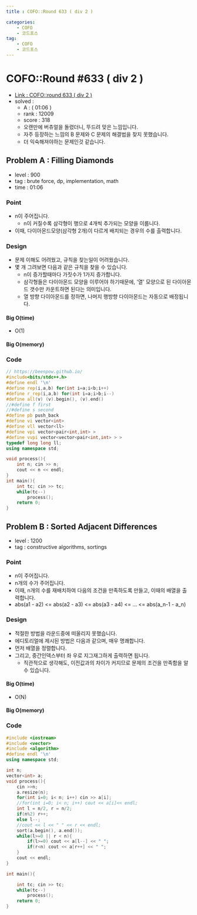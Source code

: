 ```yaml
---
title : COFO::Round 633 ( div 2 )

categories:
    - COFO
    - 코드포스
tag:
    - COFO
    - 코드포스
---
```

# COFO::Round #633 ( div 2 )
- [Link : COFO::round 633 ( div 2 )](https://codeforces.com/contest/1339)
- solved : 
  - A :  ( 01:06 )
  - rank :  12009
  - score : 318
  - 오랜만에 버츄얼을 돌렸더니, 뚜드려 맞은 느낌입니다.
  - 자주 등장하는 느낌의 B 문제와 C 문제의 해결법을 찾지 못했습니다.
  - 더 익숙해져야하는 문제인것 같습니다.


## Problem A : Filling Diamonds

- level : 900
- tag : brute force, dp, implementation, math
- time : 01:06

### Point
- n이 주어집니다.
  - n이 커질수록 삼각형이 행으로 4개씩 추가되는 모양을 이룹니다.
- 이때, 다이아몬드모양(삼각형 2개)이 다르게 배치되는 경우의 수를 출력합니다.

### Design
- 문제 이해도 어려웠고, 규칙을 찾는일이 어려웠습니다.
- 몇 개 그려보면 다음과 같은 규칙을 찾을 수 있습니다.
  - n이 증가할때마다 가짓수가 1가지 증가합니다.
  - 삼각형들은 다이아몬드 모양을 이루어야 하기때문에, '열' 모양으로 된 다이아몬드 갯수만 카운트하면 된다는 의미입니다.
  - 열 방향 다이아몬드를 정하면, 나머지 행방향 다이아몬드는 자동으로 배정됩니다.

#### Big O(time)
- O(1)

#### Big O(memory)

### Code

```cpp
// https://beenpow.github.io/
#include<bits/stdc++.h>
#define endl '\n'
#define rep(i,a,b) for(int i=a;i<b;i++)
#define r_rep(i,a,b) for(int i=a;i>b;i--)
#define all(v) (v).begin(), (v).end()
//#define f first
//#define s second
#define pb push_back
#define vi vector<int>
#define vll vector<ll>
#define vpi vector<pair<int,int> >
#define vvpi vector<vector<pair<int,int> > >
typedef long long ll;
using namespace std;

void process(){
    int n; cin >> n;
    cout << n << endl;
}
int main(){
    int tc; cin >> tc;
    while(tc--)
        process();
    return 0;
}
```

## Problem B : Sorted Adjacent Differences

- level : 1200
- tag : constructive algorithms, sortings

### Point
- n이 주어집니다.
- n개의 수가 주어집니다.
- 이때, n개의 수를 재배치하여 다음의 조건을 만족하도록 만들고, 이때의 배열을 출력합니다.
- abs(a1 - a2) <= abs(a2 - a3) <= abs(a3 - a4) <= ... <= abs(a_n-1 - a_n)

### Design
- 적절한 방법을 라운드중에 떠올리지 못했습니다.
- 에디토리얼에 제시된 방법은 다음과 같으며, 매우 명쾌합니다.
- 먼저 배열을 정렬합니다.
- 그리고, 중간인덱스부터 좌 우로 지그재그하게 출력하면 됩니다.
  - 직관적으로 생각해도, 이전값과의 차이가 커지므로 문제의 조건을 만족함을 알 수 있습니다.

#### Big O(time)
- O(N)

#### Big O(memory)

### Code

```cpp
#include <iostream>
#include <vector>
#include <algorithm>
#define endl '\n'
using namespace std;

int n;
vector<int> a;
void process(){
	cin >>n;
	a.resize(n);
	for(int i=0; i< n; i++) cin >> a[i];
	//for(int i=0; i< n; i++) cout << a[i]<< endl;
	int l = n/2, r = n/2;
	if(n%2) r++;
	else l--;
	//cout << l << " " << r << endl;
	sort(a.begin(), a.end());
	while(l>=0 || r < n){
		if(l>=0) cout << a[l--] << " ";
		if(r<n) cout << a[r++] << " ";
	}
	cout << endl;
}

int main(){

    int tc; cin >> tc;
	while(tc--)
		process();
    return 0;
}
```

